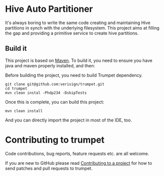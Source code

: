 Hive Auto Partitioner
====

It's always boring to write the same code creating and maintaining Hive partitions in synch with the
underlying filesystem. This project aims at filling the gap and providing a primitive service
to create hive partitions.

## Build it <a id="Build"></a>

This project is based on [Maven](http://maven.apache.org). To build it, you need to ensure 
you have java and maven properly installed, and then: 

Before building the project, you need to build Trumpet dependency.

```
git clone git@github.com:verisign/trumpet.git
cd trumpet
mvn clean instal -Phdp234 -DskipTests
```

Once this is complete, you can build this project:

```
mvn clean install
```

And you can directly import the project in most of the IDE, too.





# Contributing to trumpet <a id="Contributing"></a>

Code contributions, bug reports, feature requests etc. are all welcome.

If you are new to GitHub please read [Contributing to a project](https://help.github.com/articles/fork-a-repo) 
for how to send patches and pull requests to trumpet.

